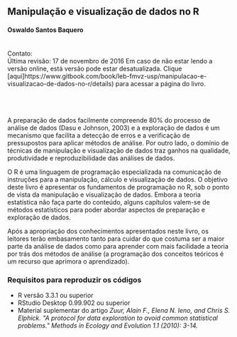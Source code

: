 ## Manipulação e visualização de dados no R
#### Oswaldo Santos Baquero
<br>
Contato: <baquero@usp.br>
<br>
Última revisão: 17 de novembro de 2016  
Em caso de não estar lendo a versão online, está versão pode estar desatualizada.  
Clique [aqui]https://www.gitbook.com/book/leb-fmvz-usp/manipulacao-e-visualizacao-de-dados-no-r/details) para acessar a página do livro.
<br><br><br><br>

A preparação de dados facilmente compreende 80% do processo de análise de dados (Dasu e Johnson, 2003) e a exploração de dados é um mecanismo que facilita a detecção de erros e a verificação de pressupostos para aplicar métodos de análise. Por outro lado, o domínio de técnicas de manipulação e visualização de dados traz ganhos na qualidade, produtividade e reproduzibilidade das análises de dados.  

O R é uma linguagem de programação especializada na comunicação de instruções para a manipulação, cálculo e visualização de dados. O objetivo deste livro é apresentar os fundamentos de programação no R, sob o ponto de vista da manipulação e visualização de dados. Embora a teoria estatística não faça parte do conteúdo, alguns capítulos valem-se de métodos estatísticos para poder abordar aspectos de preparação e exploração de dados.  

Após a apropriação dos conhecimentos apresentados neste livro, os leitores terão embasamento tanto para cuidar do que costuma ser a maior parte da análise de dados como para aprender com mais facilidade a teoria por trás dos métodos de análise (a programação dos conceitos teóricos é um recurso que aprimora o aprendizado).

### Requisitos para reproduzir os códigos

* R versão 3.3.1 ou superior
* RStudio Desktop 0.99.902 ou superior
* Material suplementar do artigo *Zuur, Alain F., Elena N. Ieno, and Chris S. Elphick. "A protocol for data exploration to avoid common statistical problems." Methods in Ecology and Evolution 1.1 (2010): 3-14.*